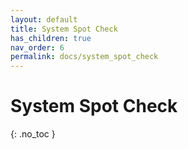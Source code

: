 ```yaml
---
layout: default
title: System Spot Check
has_children: true
nav_order: 6
permalink: docs/system_spot_check
---
```


# System Spot Check
{: .no_toc }


